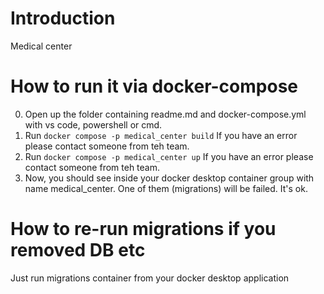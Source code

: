 # Introduction 
Medical center

# How to run it via docker-compose
0. Open up the folder containing readme.md and docker-compose.yml with vs code, powershell or cmd.
1. Run `docker compose -p medical_center build`
If you have an error please contact someone from teh team.
2. Run `docker compose -p medical_center up`
If you have an error please contact someone from teh team.
3. Now, you should see inside your docker desktop container group with name medical_center. One of them (migrations) will be failed. It's ok.

# How to re-run migrations if you removed DB etc
Just run migrations container from your docker desktop application